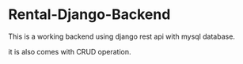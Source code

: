 # Rental-Django-Backend

This is a working backend using django rest api with mysql database.

it is also comes with CRUD operation.
